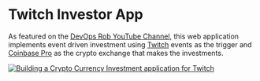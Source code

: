 # Twitch Investor App

As featured on the [DevOps Rob YouTube Channel](https://youtube.com/devopsrob), this web application implements event driven investment using [Twitch](https://twitch.tv/devopsrob) events as the trigger and [Coinbase Pro](http://coinbase.com/join/barnes_xo4?src=android-link) as the crypto exchange that makes the investments.

[![Building a Crypto Currency Investment application for Twitch]({https://github.com/devops-rob/investor-bot/tree/main/images/thumbnail.png})]({https://www.youtube.com/watch?v=Ph-p6y1FuAY} "Link Title")